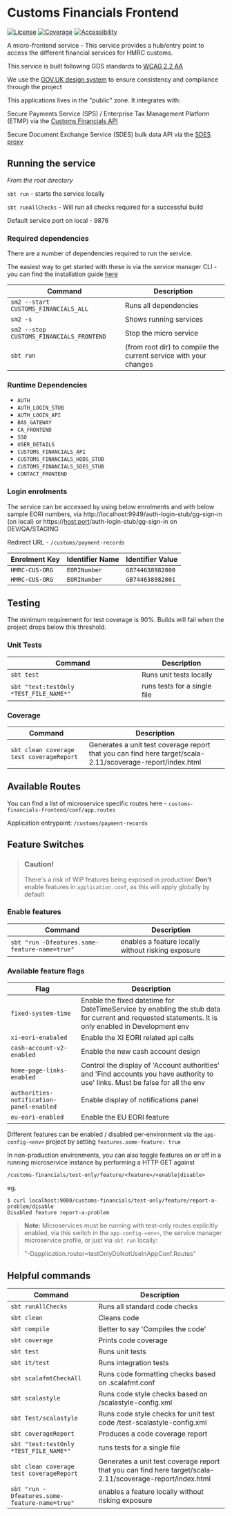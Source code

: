 # Customs Financials Frontend

[![License](https://img.shields.io/badge/License-Apache%202.0-blue.svg)](https://opensource.org/licenses/Apache-2.0) [![Coverage](https://img.shields.io/badge/test_coverage-90-green.svg)](/target/scala-3.3.5/scoverage-report/index.html) [![Accessibility](https://img.shields.io/badge/WCAG2.2-AA-purple.svg)](https://www.gov.uk/service-manual/helping-people-to-use-your-service/understanding-wcag)

A micro-frontend service - This service provides a hub/entry point to access the different financial services for HMRC customs.

This service is built following GDS standards to [WCAG 2.2 AA](https://www.gov.uk/service-manual/helping-people-to-use-your-service/understanding-wcag)

We use the [GOV.UK design system](https://design-system.service.gov.uk/) to ensure consistency and compliance through the project

This applications lives in the "public" zone. It integrates with:

Secure Payments Service (SPS) / Enterprise Tax Management Platform (ETMP) via the [Customs Financials API](https://github.com/hmrc/customs-financials-api)

Secure Document Exchange Service (SDES) bulk data API via the [SDES proxy](https://github.com/hmrc/secure-data-exchange-proxy)

## Running the service

*From the root directory*

`sbt run` - starts the service locally

`sbt runAllChecks` - Will run all checks required for a successful build

Default service port on local - 9876

### Required dependencies

There are a number of dependencies required to run the service.

The easiest way to get started with these is via the service manager CLI - you can find the installation guide [here](https://docs.tax.service.gov.uk/mdtp-handbook/documentation/developer-set-up/set-up-service-manager.html)

| Command                                          | Description |
| --------                                         | ------- |
| `sm2 --start CUSTOMS_FINANCIALS_ALL`             | Runs all dependencies |
| `sm2 -s`                                         | Shows running services |
| `sm2 --stop CUSTOMS_FINANCIALS_FRONTEND` | Stop the micro service  |
| `sbt run`                                        | (from root dir) to compile the current service with your changes |

### Runtime Dependencies

* `AUTH`
* `AUTH_LOGIN_STUB`
* `AUTH_LOGIN_API`
* `BAS_GATEWAY`
* `CA_FRONTEND`
* `SSO`
* `USER_DETAILS`
* `CUSTOMS_FINANCIALS_API`
* `CUSTOMS_FINANCIALS_HODS_STUB`
* `CUSTOMS_FINANCIALS_SDES_STUB`
* `CONTACT_FRONTEND`


### Login enrolments

The service can be accessed by using below enrolments and with below sample EORI numbers, via http://localhost:9949/auth-login-stub/gg-sign-in (on local) or https://<host:port>/auth-login-stub/gg-sign-in on DEV/QA/STAGING

Redirect URL - `/customs/payment-records`

| Enrolment Key	| Identifier Name | Identifier Value |
| -------- | ------- | ------- |
| `HMRC-CUS-ORG` | `EORINumber`| `GB744638982000` |
| `HMRC-CUS-ORG` | `EORINumber`| `GB744638982001` |

## Testing

The minimum requirement for test coverage is 90%. Builds will fail when the project drops below this threshold.

### Unit Tests

| Command    | Description |
| -------- | ------- |
| `sbt test` | Runs unit tests locally |
| `sbt "test:testOnly *TEST_FILE_NAME*"` | runs tests for a single file |

### Coverage

| Command    | Description |
| -------- | ------- |
| `sbt clean coverage test coverageReport` | Generates a unit test coverage report that you can find here target/scala-2.11/scoverage-report/index.html  |

## Available Routes

You can find a list of microservice specific routes here - `customs-financials-frontend/conf/app.routes`

Application entrypoint:  `/customs/payment-records` 

## Feature Switches

> ### Caution!
> There's a risk of WIP features being exposed in production! 
> **Don't** enable features in `application.conf`, as this will apply globally by default

### Enable features
| Command    | Description |
| -------- | ------- |
| `sbt "run -Dfeatures.some-feature-name=true"` | enables a feature locally without risking exposure |

### Available feature flags
| Flag    | Description |
| -------- | ------- |
| `fixed-system-time` | Enable the fixed datetime for DateTimeService by enabling the stub data for current and requested statements. It is only enabled in Development env |
| `xi-eori-enabaled` | Enable the XI EORI related api calls |
| `cash-account-v2-enabled` | Enable the new cash account design |
| `home-page-links-enabled` | Control the display of 'Account authorities' and 'Find accounts you have authority to use' links. Must be false for all the env |
| `authorities-notification-panel-enabled` | Enable display of notifications panel |
| `eu-eori-enabled` | Enable the EU EORI feature |

Different features can be enabled / disabled per-environment via the `app-config-<env>` project by setting `features.some-feature: true`

In non-production environments,
you can also toggle features on or off in a running microservice instance
by performing a HTTP GET against

    /customs-financials/test-only/feature/<feature>/<enable|disable>

eg.

    $ curl localhost:9000/customs-financials/test-only/feature/report-a-problem/disable
    Disabled feature report-a-problem
    
> **Note:** Microservices must be running with test-only routes explicitly enabled,
> via this switch in the `app-config-<env>`, the service manager microservice profile,
> or just via `sbt run` locally:
>
>   "-Dapplication.router=testOnlyDoNotUseInAppConf.Routes"


## Helpful commands

| Command                                       | Description |
| --------                                      | ------- |
| `sbt runAllChecks`                            | Runs all standard code checks |
| `sbt clean`                                   | Cleans code |
| `sbt compile`                                 | Better to say 'Compiles the code' |
| `sbt coverage`                                | Prints code coverage |
| `sbt test`                                    | Runs unit tests |
| `sbt it/test`                                 | Runs integration tests |
| `sbt scalafmtCheckAll`                        | Runs code formatting checks based on .scalafmt.conf |
| `sbt scalastyle`                              | Runs code style checks based on /scalastyle-config.xml  |
| `sbt Test/scalastyle`                         | Runs code style checks for unit test code /test-scalastyle-config.xml |
| `sbt coverageReport`                          | Produces a code coverage report |
| `sbt "test:testOnly *TEST_FILE_NAME*"`        | runs tests for a single file |
| `sbt clean coverage test coverageReport`      | Generates a unit test coverage report that you can find here target/scala-2.11/scoverage-report/index.html  |
| `sbt "run -Dfeatures.some-feature-name=true"` | enables a feature locally without risking exposure |


